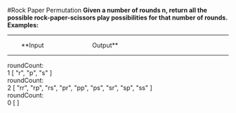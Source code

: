 #Rock Paper Permutation
**Given a number of rounds n, return all the possible rock-paper-scissors play possibilities for that number of rounds.**
<br />
**Examples:**
<hr />
&nbsp;&nbsp;&nbsp;&nbsp;&nbsp;&nbsp;&nbsp;&nbsp;**Input&nbsp;&nbsp;&nbsp;&nbsp;&nbsp;&nbsp;&nbsp;&nbsp;&nbsp;&nbsp;&nbsp;&nbsp;&nbsp;&nbsp;&nbsp;&nbsp;&nbsp;&nbsp;&nbsp;&nbsp;&nbsp;&nbsp;&nbsp;&nbsp;&nbsp;&nbsp;&nbsp;&nbsp;Output**
<hr />
roundCount:
<br />
1	[ "r", "p", "s" ]
<br />
roundCount:
<br />
2	[ "rr", "rp", "rs", "pr", "pp", "ps", "sr", "sp", "ss" ]
<br />
roundCount:
<br />
0	[ ]
